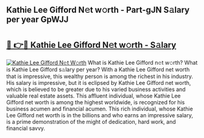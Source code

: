 ## Kathie Lee Gifford N𝚎t w𝚘rth - Part-gJN S𝚊lary per year GpWJJ

# <h2><a href="http://gc21qtl.nevu.top/?p=Kathie+Lee+Gifford">🔗 👉🔴 Kathie Lee Gifford N𝚎t w𝚘rth - S𝚊lary</a></h2>

[![Kathie Lee Gifford N𝚎t W𝚘rth](https://i.imgur.com/Oavwk0R.jpeg)](http://gc21qtl.nevu.top/?p=Kathie+Lee+Gifford)
What is Kathie Lee Gifford n𝚎t w𝚘rth? What is Kathie Lee Gifford s𝚊lary per year?
With a Kathie Lee Gifford net worth that is impressive, this wealthy person is among the richest in his industry. His salary is impressive, but it is eclipsed by Kathie Lee Gifford net worth, which is believed to be greater due to his varied business activities and valuable real estate assets. This affluent individual, whose Kathie Lee Gifford net worth is among the highest worldwide, is recognized for his business acumen and financial acumen. This rich individual, whose Kathie Lee Gifford net worth is in the billions and who earns an impressive salary, is a prime demonstration of the might of dedication, hard work, and financial savvy.

